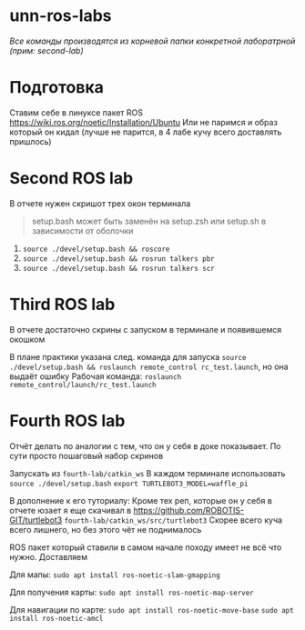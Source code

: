 # unn-ros-labs

*Все команды производятся из корневой папки конкретной лаборатрной (прим: second-lab)*

# Подготовка
Ставим себе в линуксе пакет ROS https://wiki.ros.org/noetic/Installation/Ubuntu
Или не паримся и образ который он кидал (лучше не парится, в 4 лабе кучу всего доставлять пришлось)

# Second ROS lab
В отчете нужен скришот трех окон терминала

> setup.bash может быть заменён на setup.zsh или setup.sh в зависимости от оболочки
1. `source ./devel/setup.bash && roscore`
2. `source ./devel/setup.bash && rosrun talkers pbr`
3. `source ./devel/setup.bash && rosrun talkers scr`

# Third ROS lab
В отчете достаточно скрины с запуском в терминале и появившемся окошком

В плане практики указана след. команда для запуска `source ./devel/setup.bash && roslaunch remote_control rc_test.launch`, но она выдаёт ошибку
Рабочая команда: `roslaunch remote_control/launch/rc_test.launch`

# Fourth ROS lab
Отчёт делать по аналогии с тем, что он у себя в доке показывает. По сути просто пошаговый набор скринов

Запускать из `fourth-lab/catkin_ws`
В каждом терминале использовать
`source ./devel/setup.bash`
`export TURTLEBOT3_MODEL=waffle_pi`

В дополнение к его туториалу:
Кроме тех реп, которые он у себя в отчете юзает я еще скачивал в https://github.com/ROBOTIS-GIT/turtlebot3 `fourth-lab/catkin_ws/src/turtlebot3`
Скорее всего куча всего лишнего, но без этого чёт не поднималось

ROS пакет который ставили в самом начале походу имеет не всё что нужно. Доставляем

Для мапы:
`sudo apt install ros-noetic-slam-gmapping`

Для получения карты:
`sudo apt install ros-noetic-map-server`

Для навигации по карте:
`sudo apt install ros-noetic-move-base`
`sudo apt install ros-noetic-amcl`